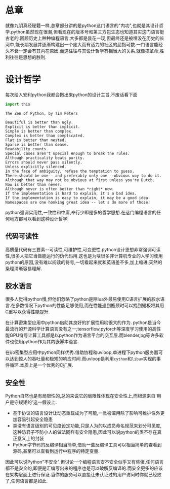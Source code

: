 
# 总章

就像九阴真经秘籍一样,总章部分讲的是python这门语言的"内功",也就是其设计哲学.python虽然现在很潮,但看现在的版本号和第三方包生态也知道其实这门语言挺古老的.回顾历史上种种编程语言,大多都是昙花一现,但最终还是被埋没在历史的长河中,能长期发展并逐渐构建出一个庞大而有活力的社区的屈指可数.一门语言能经久不衰一定会有其内在原因,而这往往与其设计哲学有相当大的关系.就像搞革命,胜利往往是思想的胜利.

# 设计哲学

每次给人安利python我都会搬出来python的设计主旨,不废话看下面


```python
import this
```

    The Zen of Python, by Tim Peters
    
    Beautiful is better than ugly.
    Explicit is better than implicit.
    Simple is better than complex.
    Complex is better than complicated.
    Flat is better than nested.
    Sparse is better than dense.
    Readability counts.
    Special cases aren't special enough to break the rules.
    Although practicality beats purity.
    Errors should never pass silently.
    Unless explicitly silenced.
    In the face of ambiguity, refuse the temptation to guess.
    There should be one-- and preferably only one --obvious way to do it.
    Although that way may not be obvious at first unless you're Dutch.
    Now is better than never.
    Although never is often better than *right* now.
    If the implementation is hard to explain, it's a bad idea.
    If the implementation is easy to explain, it may be a good idea.
    Namespaces are one honking great idea -- let's do more of those!
    

python强调实用性,一致性和中庸,奉行少即是多的哲学思想.在这门编程语言的任何地方都可以看到这种设计哲学.

## 代码可读性

高质量代码有三要素--可读性,可维护性,可变更性.python设计思想非常强调可读性,很多人把它当做能运行的伪代码用.这也是为啥很多非计算机专业的人学习使用python的原因,没有难以阅读的符号,一切看起来就和英语差不多,加上缩进,天然的条理清晰容易理解.

## 胶水语言

很多人觉得python慢,但他们忽略了python是除lua外最易使用C语言扩展的胶水语言.在多数情况下python的性能足够使用,而在性能遇到瓶颈时可以找到短板将其用C重写以获得性能提升.

在计算密集型应用中python借助其良好的扩展性用哟很大的作为.
python是当今最流行的开源科学计算语言没有之一;tensorflow,pytorch等深度学习使用的高性能GPU符号计算工具都是以python作为语言平台的交互层.而blender,pg等许多软件也使用python作为其内嵌脚本语言.

在i/o密集型应用中python同样优秀.借助协程和uvloop,单进程下python服务器可以达到惊人的吞吐量和极短的响应时间.而uvloop是利用`cython`和`libuv`实现的事件循环.本质上是一个优秀的C扩展.


## 安全性

Python自然也是有局限性的,总的来说它的局限性体现在安全性上,而根源来自'用户是守规矩的'这一假设上:

+ 基于协议的语言设计让动态重载成为了可能,一旦被滥用除了影响可维护性外更加容易引起安全隐患
+ 类没有语言级别的可见度设定功能,只是人为的以成员命名规范来划分可见度,这种防君子不防小人的做法同样有安全隐患,因此可以说python的类不存在真正意义上的封装
+ Python字节码的反编译相当简单,借助一些反编译工具可以相当简单的查看到源码,甚至可以查看到运行中程序的特定变量.

因此可以说Python"不安全".但讨论一个编程语言安不安全似乎又有些傻,任何语言都不是安全的,即便是汇编写出来的程序也是可以破解反编译的.而安全更多的应该在架构层面上进行保证.当你的服务可以直接让未认证过的用户访问时你就已经败了,任何语言都是如此.
